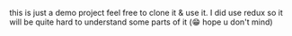 this is just a demo project feel free to clone it & use it. I did use redux so it will be quite hard to understand some parts of it (😁 hope u don't mind)  
